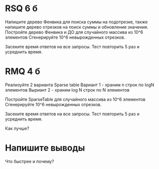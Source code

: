 # RSQ 6 б
Напишите дерево Фенвика для поиска суммы на подотрезке, также напишите дерево отрезков на поиск суммы и обновление значения.
Постройте дерево Фенвика и ДО для случайного массива из 10^6 элементов
Cгенерируйте 10^6 невырожденных отрезков.

Засеките время ответов на все запросы. 
Тест повторить 5 раз и усреднить время.


# RMQ 4 б
Реализуйте 2 варианта Sparse table
Вариант 1 - храним n строк по logN элементов
Выриант 2 - храним log N строк по N элементов

Постройте SparseTable для случайного массива из 10^6 элементов
Cгенерируйте 10^6 невырожденных отрезков.

Засеките время ответов на все запросы. 
Тест повторить 5 раз и усреднить время.

Как лучше?

# Напишите выводы
Что быстрее и почему?
